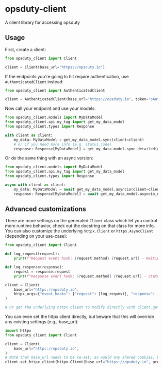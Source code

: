 # opsduty-client
A client library for accessing opsduty

## Usage
First, create a client:

```python
from opsduty_client import Client

client = Client(base_url="https://opsduty.io")
```

If the endpoints you're going to hit require authentication, use `AuthenticatedClient` instead:

```python
from opsduty_client import AuthenticatedClient

client = AuthenticatedClient(base_url="https://opsduty.io", token="oAuth2 access token")
```

Now call your endpoint and use your models:

```python
from opsduty_client.models import MyDataModel
from opsduty_client.api.my_tag import get_my_data_model
from opsduty_client.types import Response

with client as client:
    my_data: MyDataModel = get_my_data_model.sync(client=client)
    # or if you need more info (e.g. status_code)
    response: Response[MyDataModel] = get_my_data_model.sync_detailed(client=client)
```

Or do the same thing with an async version:

```python
from opsduty_client.models import MyDataModel
from opsduty_client.api.my_tag import get_my_data_model
from opsduty_client.types import Response

async with client as client:
    my_data: MyDataModel = await get_my_data_model.asyncio(client=client)
    response: Response[MyDataModel] = await get_my_data_model.asyncio_detailed(client=client)
```

## Advanced customizations

There are more settings on the generated `Client` class which let you control more runtime behavior, check out the docstring on that class for more info. You can also customize the underlying `httpx.Client` or `httpx.AsyncClient` (depending on your use-case):

```python
from opsduty_client import Client

def log_request(request):
    print(f"Request event hook: {request.method} {request.url} - Waiting for response")

def log_response(response):
    request = response.request
    print(f"Response event hook: {request.method} {request.url} - Status {response.status_code}")

client = Client(
    base_url="https://opsduty.io",
    httpx_args={"event_hooks": {"request": [log_request], "response": [log_response]}},
)

# Or get the underlying httpx client to modify directly with client.get_httpx_client() or client.get_async_httpx_client()
```

You can even set the httpx client directly, but beware that this will override any existing settings (e.g., base_url):

```python
import httpx
from opsduty_client import Client

client = Client(
    base_url="https://opsduty.io",
)
# Note that base_url needs to be re-set, as would any shared cookies, headers, etc.
client.set_httpx_client(httpx.Client(base_url="https://opsduty.io", proxies="http://localhost:8030"))
```
